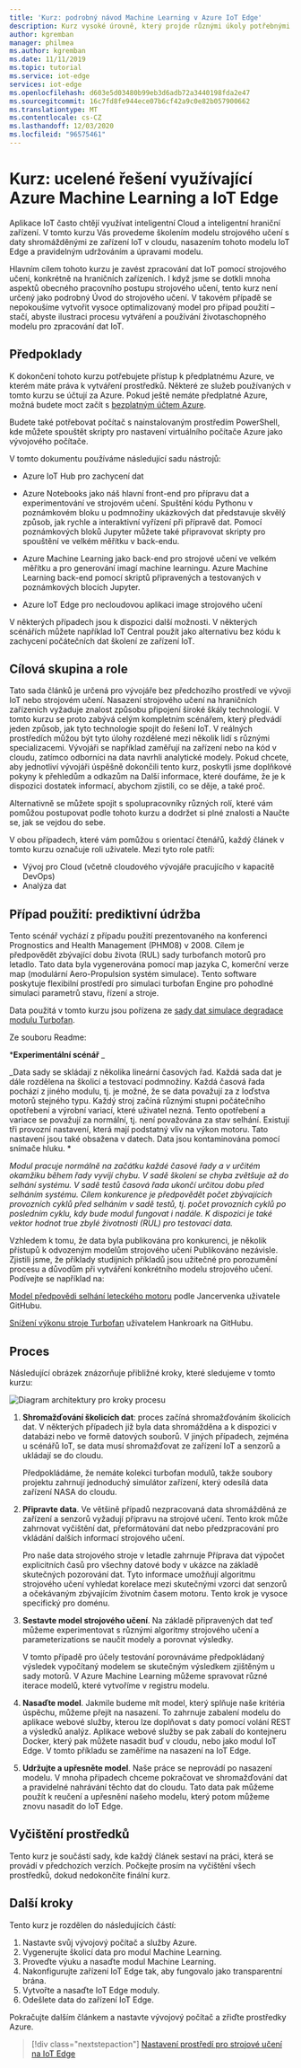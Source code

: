 ```yaml
---
title: 'Kurz: podrobný návod Machine Learning v Azure IoT Edge'
description: Kurz vysoké úrovně, který projde různými úkoly potřebnými k vytvoření komplexního strojového učení ve scénáři Edge.
author: kgremban
manager: philmea
ms.author: kgremban
ms.date: 11/11/2019
ms.topic: tutorial
ms.service: iot-edge
services: iot-edge
ms.openlocfilehash: d603e5d03480b99eb3d6adb72a3440198fda2e47
ms.sourcegitcommit: 16c7fd8fe944ece07b6cf42a9c0e82b057900662
ms.translationtype: MT
ms.contentlocale: cs-CZ
ms.lasthandoff: 12/03/2020
ms.locfileid: "96575461"
---
```

# <a name="tutorial-an-end-to-end-solution-using-azure-machine-learning-and-iot-edge"></a>Kurz: ucelené řešení využívající Azure Machine Learning a IoT Edge

Aplikace IoT často chtějí využívat inteligentní Cloud a inteligentní hraniční zařízení. V tomto kurzu Vás provedeme školením modelu strojového učení s daty shromážděnými ze zařízení IoT v cloudu, nasazením tohoto modelu IoT Edge a pravidelným udržováním a úpravami modelu.

Hlavním cílem tohoto kurzu je zavést zpracování dat IoT pomocí strojového učení, konkrétně na hraničních zařízeních. I když jsme se dotkli mnoha aspektů obecného pracovního postupu strojového učení, tento kurz není určený jako podrobný Úvod do strojového učení. V takovém případě se nepokoušíme vytvořit vysoce optimalizovaný model pro případ použití – stačí, abyste ilustraci procesu vytváření a používání životaschopného modelu pro zpracování dat IoT.

## <a name="prerequisites"></a>Předpoklady

K dokončení tohoto kurzu potřebujete přístup k předplatnému Azure, ve kterém máte práva k vytváření prostředků. Některé ze služeb používaných v tomto kurzu se účtují za Azure. Pokud ještě nemáte předplatné Azure, možná budete moct začít s [bezplatným účtem Azure](https://azure.microsoft.com/offers/ms-azr-0044p/).

Budete také potřebovat počítač s nainstalovaným prostředím PowerShell, kde můžete spouštět skripty pro nastavení virtuálního počítače Azure jako vývojového počítače.

V tomto dokumentu používáme následující sadu nástrojů:

* Azure IoT Hub pro zachycení dat

* Azure Notebooks jako náš hlavní front-end pro přípravu dat a experimentování ve strojovém učení. Spuštění kódu Pythonu v poznámkovém bloku u podmnožiny ukázkových dat představuje skvělý způsob, jak rychle a interaktivní vyřízení při přípravě dat. Pomocí poznámkových bloků Jupyter můžete také připravovat skripty pro spouštění ve velkém měřítku v back-endu.

* Azure Machine Learning jako back-end pro strojové učení ve velkém měřítku a pro generování imagí machine learningu. Azure Machine Learning back-end pomocí skriptů připravených a testovaných v poznámkových blocích Jupyter.

* Azure IoT Edge pro necloudovou aplikaci image strojového učení

V některých případech jsou k dispozici další možnosti. V některých scénářích můžete například IoT Central použít jako alternativu bez kódu k zachycení počátečních dat školení ze zařízení IoT.

## <a name="target-audience-and-roles"></a>Cílová skupina a role

Tato sada článků je určená pro vývojáře bez předchozího prostředí ve vývoji IoT nebo strojovém učení. Nasazení strojového učení na hraničních zařízeních vyžaduje znalost způsobu připojení široké škály technologií. V tomto kurzu se proto zabývá celým kompletním scénářem, který předvádí jeden způsob, jak tyto technologie spojit do řešení IoT. V reálných prostředích můžou být tyto úlohy rozdělené mezi několik lidí s různými specializacemi. Vývojáři se například zaměřují na zařízení nebo na kód v cloudu, zatímco odborníci na data navrhli analytické modely. Pokud chcete, aby jednotliví vývojáři úspěšně dokončili tento kurz, poskytli jsme doplňkové pokyny k přehledům a odkazům na Další informace, které doufáme, že je k dispozici dostatek informací, abychom zjistili, co se děje, a také proč.

Alternativně se můžete spojit s spolupracovníky různých rolí, které vám pomůžou postupovat podle tohoto kurzu a dodržet si plné znalosti a Naučte se, jak se vejdou do sebe.

V obou případech, které vám pomůžou s orientací čtenářů, každý článek v tomto kurzu označuje roli uživatele. Mezi tyto role patří:

* Vývoj pro Cloud (včetně cloudového vývojáře pracujícího v kapacitě DevOps)
* Analýza dat

## <a name="use-case-predictive-maintenance"></a>Případ použití: prediktivní údržba

Tento scénář vychází z případu použití prezentovaného na konferenci Prognostics and Health Management (PHM08) v 2008. Cílem je předpovědět zbývající dobu života (RUL) sady turbofanch motorů pro letadlo. Tato data byla vygenerována pomocí map jazyka C, komerční verze map (modulární Aero-Propulsion systém simulace). Tento software poskytuje flexibilní prostředí pro simulaci turbofan Engine pro pohodlné simulaci parametrů stavu, řízení a stroje.

Data použitá v tomto kurzu jsou pořízena ze [sady dat simulace degradace modulu Turbofan](https://ti.arc.nasa.gov/tech/dash/groups/pcoe/prognostic-data-repository/#turbofan).

Ze souboru Readme:

***Experimentální scénář** _

_Data sady se skládají z několika lineární časových řad. Každá sada dat je dále rozdělena na školicí a testovací podmnožiny. Každá časová řada pochází z jiného modulu, tj. je možné, že se data považují za z loďstva motorů stejného typu. Každý stroj začíná různými stupni počátečního opotřebení a výrobní variací, které uživatel nezná. Tento opotřebení a variace se považují za normální, tj. není považována za stav selhání. Existují tři provozní nastavení, která mají podstatný vliv na výkon motoru. Tato nastavení jsou také obsažena v datech. Data jsou kontaminována pomocí snímače hluku. *

*Modul pracuje normálně na začátku každé časové řady a v určitém okamžiku během řady vyvíjí chybu. V sadě školení se chyba zvětšuje až do selhání systému. V sadě testů časová řada ukončí určitou dobu před selháním systému. Cílem konkurence je předpovědět počet zbývajících provozních cyklů před selháním v sadě testů, tj. počet provozních cyklů po posledním cyklu, kdy bude modul fungovat i nadále. K dispozici je také vektor hodnot true zbylé životnosti (RUL) pro testovací data.*

Vzhledem k tomu, že data byla publikována pro konkurenci, je několik přístupů k odvozeným modelům strojového učení Publikováno nezávisle. Zjistili jsme, že příklady studijních příkladů jsou užitečné pro porozumění procesu a důvodům při vytváření konkrétního modelu strojového učení. Podívejte se například na:

[Model předpovědi selhání leteckého motoru](https://github.com/jancervenka/turbofan_failure) podle Jancervenka uživatele GitHubu.

[Snížení výkonu stroje Turbofan](https://github.com/hankroark/Turbofan-Engine-Degradation) uživatelem Hankroark na GitHubu.

## <a name="process"></a>Proces

Následující obrázek znázorňuje přibližné kroky, které sledujeme v tomto kurzu:

![Diagram architektury pro kroky procesu](media/tutorial-machine-learning-edge-01-intro/tutorial-steps-overview.png)

1. **Shromažďování školicích dat**: proces začíná shromažďováním školicích dat. V některých případech již byla data shromážděna a k dispozici v databázi nebo ve formě datových souborů. V jiných případech, zejména u scénářů IoT, se data musí shromažďovat ze zařízení IoT a senzorů a ukládají se do cloudu.

   Předpokládáme, že nemáte kolekci turbofan modulů, takže soubory projektu zahrnují jednoduchý simulátor zařízení, který odesílá data zařízení NASA do cloudu.

1. **Připravte data**. Ve většině případů nezpracovaná data shromážděná ze zařízení a senzorů vyžadují přípravu na strojové učení. Tento krok může zahrnovat vyčištění dat, přeformátování dat nebo předzpracování pro vkládání dalších informací strojového učení.

   Pro naše data strojového stroje v letadle zahrnuje Příprava dat výpočet explicitních časů pro všechny datové body v ukázce na základě skutečných pozorování dat. Tyto informace umožňují algoritmu strojového učení vyhledat korelace mezi skutečnými vzorci dat senzorů a očekávaným zbývajícím životním časem motoru. Tento krok je vysoce specifický pro doménu.

1. **Sestavte model strojového učení**. Na základě připravených dat teď můžeme experimentovat s různými algoritmy strojového učení a parameterizations se naučit modely a porovnat výsledky.

   V tomto případě pro účely testování porovnáváme předpokládaný výsledek vypočítaný modelem se skutečným výsledkem zjištěným u sady motorů. V Azure Machine Learning můžeme spravovat různé iterace modelů, které vytvoříme v registru modelu.

1. **Nasaďte model**. Jakmile budeme mít model, který splňuje naše kritéria úspěchu, můžeme přejít na nasazení. To zahrnuje zabalení modelu do aplikace webové služby, kterou lze doplňovat s daty pomocí volání REST a výsledků analýz. Aplikace webové služby se pak zabalí do kontejneru Docker, který pak můžete nasadit buď v cloudu, nebo jako modul IoT Edge. V tomto příkladu se zaměříme na nasazení na IoT Edge.

1. **Udržujte a upřesněte model**. Naše práce se neprovádí po nasazení modelu. V mnoha případech chceme pokračovat ve shromažďování dat a pravidelné nahrávání těchto dat do cloudu. Tato data pak můžeme použít k reučení a upřesnění našeho modelu, který potom můžeme znovu nasadit do IoT Edge.

## <a name="clean-up-resources"></a>Vyčištění prostředků

Tento kurz je součástí sady, kde každý článek sestaví na práci, která se provádí v předchozích verzích. Počkejte prosím na vyčištění všech prostředků, dokud nedokončíte finální kurz.

## <a name="next-steps"></a>Další kroky

Tento kurz je rozdělen do následujících částí:

1. Nastavte svůj vývojový počítač a služby Azure.
2. Vygenerujte školicí data pro modul Machine Learning.
3. Proveďte výuku a nasaďte modul Machine Learning.
4. Nakonfigurujte zařízení IoT Edge tak, aby fungovalo jako transparentní brána.
5. Vytvořte a nasaďte IoT Edge moduly.
6. Odešlete data do zařízení IoT Edge.

Pokračujte dalším článkem a nastavte vývojový počítač a zřiďte prostředky Azure.

> [!div class="nextstepaction"]
> [Nastavení prostředí pro strojové učení na IoT Edge](tutorial-machine-learning-edge-02-prepare-environment.md)